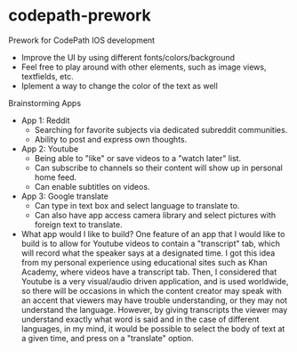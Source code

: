 # codepath-prework
Prework for CodePath IOS development
- Improve the UI by using different fonts/colors/background
- Feel free to play around with other elements, such as image views, textfields, etc.
- Iplement a way to change the color of the text as well

Brainstorming Apps 
- App 1: Reddit 
    - Searching for favorite subjects via dedicated subreddit communities. 
    - Ability to post and express own thoughts. 
- App 2: Youtube 
    - Being able to "like" or save videos to a "watch later" list. 
    - Can subscribe to channels so their content will show up in personal home
      feed.
    - Can enable subtitles on videos. 
- App 3: Google translate 
    - Can type in text box and select language to translate to. 
    - Can also have app access camera library and select pictures with foreign text to translate. 
- What app would I like to build? 
    One feature of an app that I would like to build is to allow for Youtube videos to contain a "transcript" tab, which will record what the speaker says at a designated time. I got this idea from my personal experience using educational sites such as Khan Academy, where videos have a transcript tab. Then, I considered that Youtube is a very visual/audio driven application, and is used worldwide, so there will be occasions in which the content creator may speak with an accent that viewers may have trouble understanding, or they may not understand the language. However, by giving transcripts the viewer may understand exactly what word is said and in the case of different languages, in my mind, it would be possible to select the body of text at a given time, and press on a "translate" option. 
    
